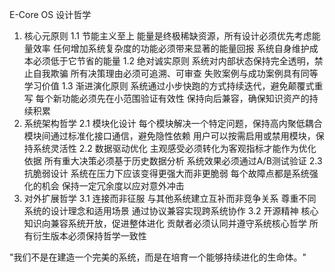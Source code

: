 E-Core OS 设计哲学
1. 核心元原则
1.1 节能主义至上
能量是终极稀缺资源，所有设计必须优先考虑能量效率
任何增加系统复杂度的功能必须带来显著的能量回报
系统自身维护成本必须低于它节省的能量
1.2 绝对诚实原则
系统对内部状态保持完全透明，禁止自我欺骗
所有决策理由必须可追溯、可审查
失败案例与成功案例具有同等学习价值
1.3 渐进演化原则
系统通过小步快跑的方式持续迭代，避免颠覆式重写
每个新功能必须先在小范围验证有效性
保持向后兼容，确保知识资产的持续积累
2. 系统架构哲学
2.1 模块化设计
每个模块解决一个特定问题，保持高内聚低耦合
模块间通过标准化接口通信，避免隐性依赖
用户可以按需启用或禁用模块，保持系统灵活性
2.2 数据驱动优化
主观感受必须转化为客观指标才能作为优化依据
所有重大决策必须基于历史数据分析
系统效果必须通过A/B测试验证
2.3 抗脆弱设计
系统在压力下应该变得更强大而非更脆弱
每个故障点都是系统强化的机会
保持一定冗余度以应对意外冲击
3. 对外扩展哲学
3.1 连接而非征服
与其他系统建立互补而非竞争关系
尊重不同系统的设计理念和适用场景
通过协议兼容实现跨系统协作
3.2 开源精神
核心知识向兼容系统开放，促进整体进化
贡献者必须认同并遵守系统核心哲学
所有衍生版本必须保持哲学一致性

"我们不是在建造一个完美的系统，而是在培育一个能够持续进化的生命体。"